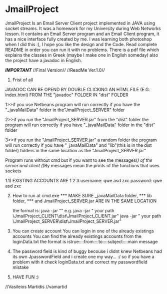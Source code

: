 # JmailProject
JmailProject 
Is an Email Server Client project implemented in JAVA using socket streams.
It was a homework for my University during Web Networks lesson.
It contains an Email Server program and an Email Client program, it has a nice interface fully created by me.
I was learning both photoshop when I did this :), I hope you like the design and the Code.
Read complete README in order you can run it with no problems.
There is a pdf file which explains the classes in Greek (maybe I make one in English someday) also the project have a javadoc in English.

***IMPORTANT***
//Final Version//
//ReadMe Ver.1.0//
1)	Frist of all

JAVADOC CAN BE OPEND BY DOUBLE CLICKING AN HTML FILE (E.G. index.html)  FROM THE "javadoc" FOLDER IN "dist" FOLDER

1>>if you use Netbeans program will run correctly 
if you have the "_javaMailData" folder in the"JmailProject_SERVER" folder

2>>if you run the "JmailProject_SERVER.jar" from the "dist" folder the program will run correctly
if you have "_javaMailData" folder in the "dist" folder

3>>if you run the "JmailProject_SERVER.jar" a random folder the program will run correctly
if you have "_javaMailData" and "lib"(this is in the dist folder) folders in the same location as the "JmailProject_SERVER.jar"
	
Program runs without cmd but if you want to see the messages(*) of the server and client
(*)By messages mean the prints of the functions that uses sockets

1.1) EXISTING ACCOUNTS ARE 
					1		2		3
		username:	qwe		asd		zxc
		password:	qwe		asd		zxc
	
2)	How to run at cmd.exe
	***   MAKE SURE _javaMailData folder,
	***						  lib folder,
	***	   	  and JmailProject_SERVER.jar ARE IN THE SAME LOCATION
		   
	the format is:	java -jar ""
	e.g.
	java -jar " your path \JmailProject_CLIENT\dist\JmailProject_CLIENT.jar"
	java -jar " your path \JmailProject_SERVER\dist\JmailProject_SERVER.jar"

3)	You can create account
	You can login in one of the already existings accounts
	You can find the already existings accounts from the loginData.txt
	the format is istrue::::from::::to::::subject::::main message

4)	The password field is kind of buggy becouse i didnt knew Netbeans had its own JpasswordField
	and i create one my way... :/
	so if you have a problem with it check loginData.txt and correct my passwordfield mistake

5)	HAVE FUN :)

//Vasileios Martidis
//vamartid
